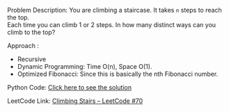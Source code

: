Problem Description:
You are climbing a staircase. It takes `n` steps to reach the top.  
Each time you can climb 1 or 2 steps. In how many distinct ways can you climb to the top?

Approach :
- Recursive
- Dynamic Programming: Time O(n), Space O(1).
- Optimized Fibonacci: Since this is basically the nth Fibonacci number.

Python Code:
[Click here to see the solution](./code/solution.py)

LeetCode Link:
[Climbing Stairs – LeetCode #70](https://leetcode.com/problems/climbing-stairs/)
